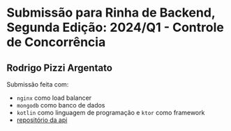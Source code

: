 # Submissão para Rinha de Backend, Segunda Edição: 2024/Q1 - Controle de Concorrência


## Rodrigo Pizzi Argentato
Submissão feita com:
- `nginx` como load balancer
- `mongodb` como banco de dados
- `kotlin` como linguagem de programação e `ktor` como framework
- [repositório da api](https://github.com/rodrigopizzi/rinha-2024-q1)
